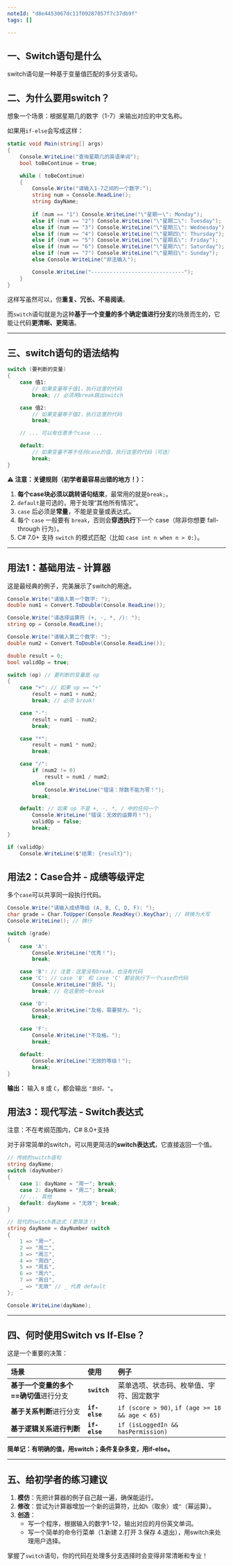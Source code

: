 ```yaml
---
noteId: "d8e4453067dc11f09287057f7c37db9f"
tags: []

---
```



## 一、Switch语句是什么

switch语句​​是一种基于变量值匹配的​​多分支语句。

## 二、为什么要用switch？

想象一个场景：根据星期几的数字（1-7）来输出对应的中文名称。

如果用`if-else`会写成这样：
```csharp
static void Main(string[] args)
{
    Console.WriteLine("查询星期几的英语单词");
    bool toBeContinue = true;

    while ( toBeContinue)
    {
        Console.Write("请输入1-7之间的一个数字:");
        string num = Console.ReadLine();
        string dayName;
        
        if (num == "1") Console.WriteLine("\"星期一\": Monday");
        else if (num == "2") Console.WriteLine("\"星期二\": Tuesday");
        else if (num == "3") Console.WriteLine("\"星期三\": Wednesday");
        else if (num == "4") Console.WriteLine("\"星期四\": Thursday");
        else if (num == "5") Console.WriteLine("\"星期五\": Friday");
        else if (num == "6") Console.WriteLine("\"星期六\": Saturday");
        else if (num == "7") Console.WriteLine("\"星期日\": Sunday");
        else Console.WriteLine("非法输入");

        Console.WriteLine("------------------------------");
    }
}
```

这样写虽然可以，但**重复、冗长、不易阅读**。

而`switch`语句就是为这种**基于一个变量的多个确定值进行分支**的场景而生的，它能让代码**更清晰、更简洁**。

---

## 三、switch语句的语法结构

```csharp
switch (要判断的变量)
{
    case 值1:
        // 如果变量等于值1，执行这里的代码
        break; // 必须用break跳出switch

    case 值2:
        // 如果变量等于值2，执行这里的代码
        break;

    // ... 可以有任意多个case ...

    default:
        // 如果变量不等于任何case的值，执行这里的代码（可选）
        break;
}
```

**⚠️ 注意：关键规则（初学者最容易出错的地方！）：**
1.  **每个case块必须以跳转语句结束**，最常用的就是`break;`。
2.  `default`是可选的，用于处理“其他所有情况”。
3.  `case` 后必须是**常量**，不能是变量或表达式。
4. 每个 `case` 一般要有 `break`，否则会**穿透执行**下一个 case（除非你想要 fall-through 行为）。
5. C# 7.0+ 支持 `switch` 的模式匹配（比如 `case int n when n > 0:`）。

---

## 用法1：基础用法 - 计算器

这是最经典的例子，完美展示了switch的用途。

```csharp
Console.Write("请输入第一个数字: ");
double num1 = Convert.ToDouble(Console.ReadLine());

Console.Write("请选择运算符 (+, -, *, /): ");
string op = Console.ReadLine();

Console.Write("请输入第二个数字: ");
double num2 = Convert.ToDouble(Console.ReadLine());

double result = 0;
bool validOp = true;

switch (op) // 要判断的变量是 op
{
    case "+": // 如果 op == "+"
        result = num1 + num2;
        break; // 必须 break!

    case "-":
        result = num1 - num2;
        break;

    case "*":
        result = num1 * num2;
        break;

    case "/":
        if (num2 != 0)
            result = num1 / num2;
        else
            Console.WriteLine("错误：除数不能为零！");
        break;

    default: // 如果 op 不是 +, -, *, / 中的任何一个
        Console.WriteLine("错误：无效的运算符！");
        validOp = false;
        break;
}

if (validOp)
    Console.WriteLine($"结果: {result}");
```

## 用法2：Case合并 - 成绩等级评定

多个`case`可以共享同一段执行代码。

```csharp
Console.Write("请输入成绩等级 (A, B, C, D, F): ");
char grade = Char.ToUpper(Console.ReadKey().KeyChar); // 转换为大写
Console.WriteLine(); // 换行

switch (grade)
{
    case 'A':
        Console.WriteLine("优秀！");
        break;

    case 'B': // 注意：这里没有break，也没有代码
    case 'C': // case 'B' 和 case 'C' 都会执行下一个case的代码
        Console.WriteLine("良好。");
        break; // 在这里统一break

    case 'D':
        Console.WriteLine("及格，需要努力。");
        break;

    case 'F':
        Console.WriteLine("不及格。");
        break;

    default:
        Console.WriteLine("无效的等级！");
        break;
}
```
**输出：**
输入 `B` 或 `C`，都会输出 `"良好。"`。

## 用法3：现代写法 - Switch表达式

注意：不在考纲范围内，C# 8.0+支持

对于非常简单的switch，可以用更简洁的**switch表达式**，它直接返回一个值。

```csharp
// 传统的switch语句
string dayName;
switch (dayNumber)
{
    case 1: dayName = "周一"; break;
    case 2: dayName = "周二"; break;
    // ... 其他
    default: dayName = "无效"; break;
}

// 现代的switch表达式 (更简洁！)
string dayName = dayNumber switch
{
    1 => "周一",
    2 => "周二",
    3 => "周三",
    4 => "周四",
    5 => "周五",
    6 => "周六",
    7 => "周日",
    _ => "无效" // _ 代表 default
};

Console.WriteLine(dayName);
```

---

## 四、何时使用Switch vs If-Else？

这是一个重要的决策：

| 场景 | 使用 | 例子 |
| :--- | :--- | :--- |
| **基于一个变量的多个==确切值**进行分支 | **`switch`** | 菜单选项、状态码、枚举值、字符、固定数字 |
| **基于关系判断**进行分支 | **`if-else`** | `if (score > 90)`, `if (age >= 18 && age < 65)` |
| **基于逻辑关系进行判断** | **`if-else`** | `if (isLoggedIn && hasPermission)` |

**简单记：有明确的值，用switch；条件复杂多变，用if-else。**

---

## 五、给初学者的练习建议

1.  **模仿**：先把计算器的例子自己敲一遍，确保能运行。
2.  **修改**：尝试为计算器增加一个新的运算符，比如`%`（取余）或`^`（幂运算）。
3.  **创造**：
    *   写一个程序，根据输入的数字1-12，输出对应的月份英文单词。
    *   写一个简单的命令行菜单（1.新建 2.打开 3.保存 4.退出），用switch来处理用户选择。

掌握了`switch`语句，你的代码在处理多分支选择时会变得非常清晰和专业！
